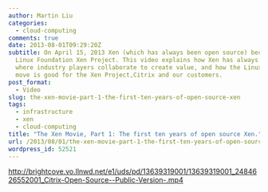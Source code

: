 ```yaml
---
author: Martin Liu
categories:
  - cloud-computing
comments: true
date: 2013-08-01T09:29:20Z
subtitle: On April 15, 2013 Xen (which has always been open source) became the
  Linux Foundation Xen Project. This video explains how Xen has always been a place
  where industry players collaborate to create value, and how the Linux Foundation
  move is good for the Xen Project,Citrix and our customers.
post_format:
  - Video
slug: the-xen-movie-part-1-the-first-ten-years-of-open-source-xen
tags:
  - infrastructure
  - xen
  - cloud-computing
title: "The Xen Movie, Part 1: The first ten years of open source Xen."
url: /2013/08/01/the-xen-movie-part-1-the-first-ten-years-of-open-source-xen/
wordpress_id: 52521
---
```


http://brightcove.vo.llnwd.net/e1/uds/pd/13639319001/13639319001_2484626552001_Citrix-Open-Source--Public-Version-.mp4
